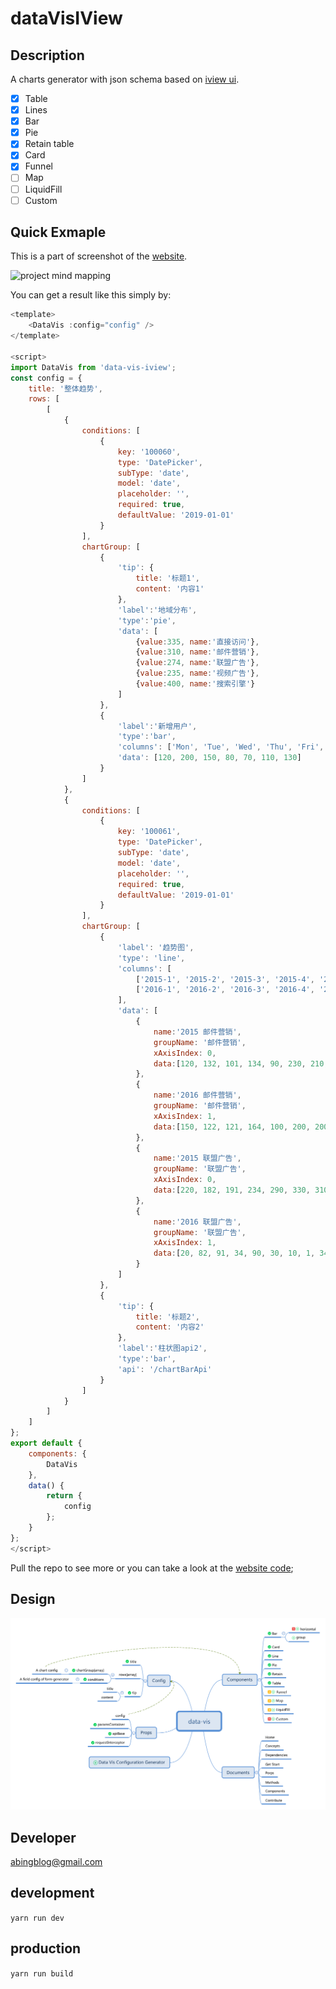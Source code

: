 # dataVisIView

## Description

A charts generator with json schema based on [iview ui](https://www.iviewui.com/).

- [x] Table
- [x] Lines
- [x] Bar
- [x] Pie
- [x] Retain table
- [x] Card
- [x] Funnel
- [ ] Map
- [ ] LiquidFill
- [ ] Custom

## Quick Exmaple

This is a part of screenshot of the [website](https://github.com/BingBlog/form-generator-iview/tree/master/website/page/home).

![project mind mapping](./website.png)

You can get a result like this simply by:

```javascript
<template>
    <DataVis :config="config" />
</template>

<script>
import DataVis from 'data-vis-iview';
const config = {
    title: '整体趋势',
    rows: [
        [
            {
                conditions: [
                    {
                        key: '100060',
                        type: 'DatePicker',
                        subType: 'date',
                        model: 'date',
                        placeholder: '',
                        required: true,
                        defaultValue: '2019-01-01'
                    }
                ],
                chartGroup: [
                    {
                        'tip': {
                            title: '标题1',
                            content: '内容1'
                        },
                        'label':'地域分布',
                        'type':'pie',
                        'data': [
                            {value:335, name:'直接访问'},
                            {value:310, name:'邮件营销'},
                            {value:274, name:'联盟广告'},
                            {value:235, name:'视频广告'},
                            {value:400, name:'搜索引擎'}
                        ]
                    },
                    {
                        'label':'新增用户',
                        'type':'bar',
                        'columns': ['Mon', 'Tue', 'Wed', 'Thu', 'Fri', 'Sat', 'Sun'],
                        'data': [120, 200, 150, 80, 70, 110, 130]
                    }
                ]
            },
            {
                conditions: [
                    {
                        key: '100061',
                        type: 'DatePicker',
                        subType: 'date',
                        model: 'date',
                        placeholder: '',
                        required: true,
                        defaultValue: '2019-01-01'
                    }
                ],
                chartGroup: [
                    {
                        'label': '趋势图',
                        'type': 'line',
                        'columns': [
                            ['2015-1', '2015-2', '2015-3', '2015-4', '2015-5', '2015-6', '2015-7', '2015-8', '2015-9', '2015-10', '2015-11'],
                            ['2016-1', '2016-2', '2016-3', '2016-4', '2016-5', '2016-6', '2016-7', '2016-8', '2016-9', '2016-10', '2016-11', '2016-12']
                        ],
                        'data': [
                            {
                                name:'2015 邮件营销',
                                groupName: '邮件营销',
                                xAxisIndex: 0,
                                data:[120, 132, 101, 134, 90, 230, 210, 101, 134]
                            },
                            {
                                name:'2016 邮件营销',
                                groupName: '邮件营销',
                                xAxisIndex: 1,
                                data:[150, 122, 121, 164, 100, 200, 200, 141, 134, 90, 230, 210]
                            },
                            {
                                name:'2015 联盟广告',
                                groupName: '联盟广告',
                                xAxisIndex: 0,
                                data:[220, 182, 191, 234, 290, 330, 310, 101, 134, 90, 230]
                            },
                            {
                                name:'2016 联盟广告',
                                groupName: '联盟广告',
                                xAxisIndex: 1,
                                data:[20, 82, 91, 34, 90, 30, 10, 1, 34, 90, 30, 10]
                            }
                        ]
                    },
                    {
                        'tip': {
                            title: '标题2',
                            content: '内容2'
                        },
                        'label':'柱状图api2',
                        'type':'bar',
                        'api': '/chartBarApi'
                    }
                ]
            }
        ]
    ]
};
export default {
    components: {
        DataVis
    },
    data() {
        return {
            config
        };
    }
};
</script>

```

Pull the repo to see more or you can take a look at the [website code](https://github.com/BingBlog/form-generator-iview/tree/master/website/page/home);

## Design

![project mind mapping](./project-mind-mapping.svg)


## Developer

abingblog@gmail.com

## development

`yarn run dev`

## production

`yarn run build`
